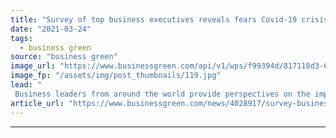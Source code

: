 ```yaml
---
title: "Survey of top business executives reveals fears Covid-19 crisis could stall corporate climate action"
date: "2021-03-24"
tags: 
  - business green
source: "business green"
image_url: "https://www.businessgreen.com/api/v1/wps/f99394d/817118d3-6e50-4797-a47f-a9538018819c/7/iw-climate-change-001-185x114.jpg"
image_fp: "/assets/img/post_thumbnails/119.jpg"
lead: "
 Business leaders from around the world provide perspectives on the impact economic downturn could have on corporate sustainability efforts in major Deloitte poll ..."
article_url: "https://www.businessgreen.com/news/4028917/survey-business-executives-reveals-fears-covid-19-crisis-stall-corporate-climate-action"
---
```


---
